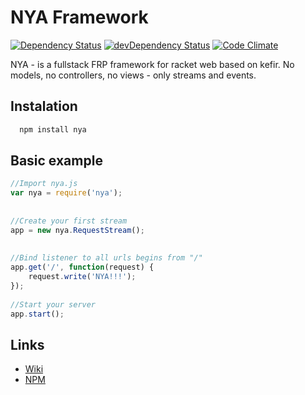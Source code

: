 # NYA Framework
[![Dependency Status](https://david-dm.org/NYAFoundation/NYA.js.svg)](https://david-dm.org/NYAFoundation/NYA.js.svg)
[![devDependency Status](https://david-dm.org/NYAFoundation/NYA.js/dev-status.svg)](https://david-dm.org/NYAFoundation/NYA.js/dev-status.svg)
[![Code Climate](https://codeclimate.com/github/NYAFoundation/NYA.js/badges/gpa.svg)](https://codeclimate.com/github/NYAFoundation/NYA.js)

NYA - is a fullstack FRP framework for racket web based on kefir. No models, no controllers, no views - only streams and events.

## Instalation

```bash
  npm install nya
```

## Basic example

```javascript
//Import nya.js
var nya = require('nya');
 
 
//Create your first stream
app = new nya.RequestStream();
 
 
//Bind listener to all urls begins from "/"
app.get('/', function(request) {
	request.write('NYA!!!');
});
 
//Start your server
app.start();
```
## Links

- [Wiki](https://github.com/NYAFoundation/NYA.js/wiki) 
- [NPM](https://www.npmjs.com/package/nya)
